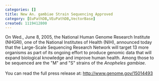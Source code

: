 ```yaml
---
categories: []
title: New An. gambiae Strain Sequencing Approved
category: [EuPathDB,VEuPathDB,VectorBase]
created: 1119412800
---
```

On Wed., June 8, 2005, the National Human Genome Research Institute (NHGRI), one of the National Institutes of Health (NIH), announced today that the Large-Scale Sequencing Research Network will target 13 more organisms as part of its ongoing effort to produce genomic data that will expand biological knowledge and improve human health. Among those to be sequenced are the "M" and "S" strains of the <em>Anopheles gambiae</em>. <br/><br/>You can read the full press release at: <a href="http://www.genome.gov/15014493">http://www.genome.gov/15014493</a>
